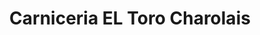---
title: "Carniceria EL Toro Charolais"
url: /glendale/carniceria-el-toro-charolais/
shop: Lebensmittel
---